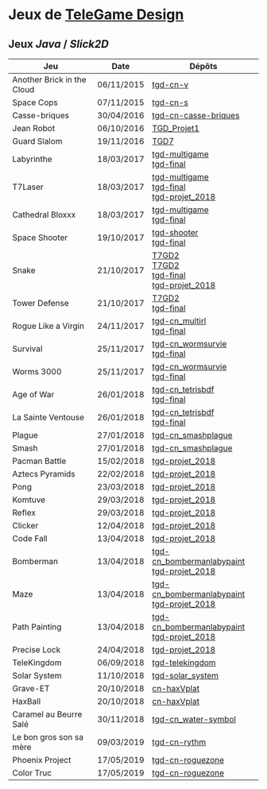 # Jeux de [TeleGame Design](https://telegd.github.io)

## Jeux *Java* / *Slick2D*

| Jeu | Date | Dépôts |
| - | - | - |
| Another Brick in the Cloud | 06/11/2015 | [tgd-cn-v][another-brick-in-the-cloud-0] |
| Space Cops | 07/11/2015 | [tgd-cn-s][space-cops-0] |
| Casse-briques | 30/04/2016 | [tgd-cn-casse-briques][casse-briques-0] |
| Jean Robot | 06/10/2016 | [TGD_Projet1][jean-robot-0] |
| Guard Slalom | 19/11/2016 | [TGD7][guard-slalom-0] |
| Labyrinthe | 18/03/2017 | [tgd-multigame][labyrinthe-0]<br/>[tgd-final][labyrinthe-1] |
| T7Laser | 18/03/2017 | [tgd-multigame][t7-laser-0]<br/>[tgd-final][t7-laser-1]<br/>[tgd-projet_2018][t7-laser-2] |
| Cathedral Bloxxx | 18/03/2017 | [tgd-multigame][cathedral-bloxxx-0]<br/>[tgd-final][cathedral-bloxxx-1] |
| Space Shooter | 19/10/2017 | [tgd-shooter][space-shooter-0]<br/>[tgd-final][space-shooter-1] |
| Snake | 21/10/2017 | [T7GD2][snake-0]<br/>[T7GD2][snake-1]<br/>[tgd-final][snake-2]<br/>[tgd-projet_2018][snake-3] |
| Tower Defense | 21/10/2017 | [T7GD2][tower-defense-0]<br/>[tgd-final][tower-defense-1] |
| Rogue Like a Virgin | 24/11/2017 | [tgd-cn_multirl][rogue-like-a-virgin-0]<br/>[tgd-final][rogue-like-a-virgin-1] |
| Survival | 25/11/2017 | [tgd-cn_wormsurvie][survival-0]<br/>[tgd-final][survival-1] |
| Worms 3000 | 25/11/2017 | [tgd-cn_wormsurvie][worms3000-0]<br/>[tgd-final][worms3000-1] |
| Age of War | 26/01/2018 | [tgd-cn_tetrisbdf][age-of-war-0]<br/>[tgd-final][age-of-war-1] |
| La Sainte Ventouse | 26/01/2018 | [tgd-cn_tetrisbdf][la-sainte-ventouse-0]<br/>[tgd-final][la-sainte-ventouse-1] |
| Plague | 27/01/2018 | [tgd-cn_smashplague][plague-0] |
| Smash | 27/01/2018 | [tgd-cn_smashplague][smash-0] |
| Pacman Battle | 15/02/2018 | [tgd-projet_2018][pacman-battle-0] |
| Aztecs Pyramids | 22/02/2018 | [tgd-projet_2018][aztecs-pyramids-0] |
| Pong | 23/03/2018 | [tgd-projet_2018][pong-0] |
| Komtuve | 29/03/2018 | [tgd-projet_2018][komtuve-0] |
| Reflex | 29/03/2018 | [tgd-projet_2018][reflex-0] |
| Clicker | 12/04/2018 | [tgd-projet_2018][clicker-0] |
| Code Fall | 13/04/2018 | [tgd-projet_2018][code-fall-0] |
| Bomberman | 13/04/2018 | [tgd-cn_bombermanlabypaint][bomberman-0]<br/>[tgd-projet_2018][bomberman-1] |
| Maze | 13/04/2018 | [tgd-cn_bombermanlabypaint][maze-0]<br/>[tgd-projet_2018][maze-1] |
| Path Painting | 13/04/2018 | [tgd-cn_bombermanlabypaint][path-painting-0]<br/>[tgd-projet_2018][path-painting-1] |
| Precise Lock | 24/04/2018 | [tgd-projet_2018][precise-lock-0] |
| TeleKingdom | 06/09/2018 | [tgd-telekingdom][telekingdom-0] |
| Solar System | 11/10/2018 | [tgd-solar_system][grave-et-0] |
| Grave-ET | 20/10/2018 | [cn-haxVplat][grave-et-0] |
| HaxBall | 20/10/2018 | [cn-haxVplat][hax-ball-0] |
| Caramel au Beurre Salé | 30/11/2018 | [tgd-cn_water-symbol][caramel-au-beurre-sale-0] |
| Le bon gros son sa mère | 09/03/2019 | [tgd-cn-rythm][le-bon-gros-son-sa-mere-0] |
| Phoenix Project | 17/05/2019 | [tgd-cn-roguezone][phoenix-project-0] |
| Color Truc | 17/05/2019 | [tgd-cn-roguezone][color-truc-0] |

[another-brick-in-the-cloud-0]: https://github.com/TeleGD/tgd-cn-v/tree/master/src/fr
[space-cops-0]: https://github.com/TeleGD/tgd-cn-s/tree/master/src/fr
[casse-briques-0]: https://github.com/TeleGD/tgd-cn-casse-briques/tree/master/src/fr
[jean-robot-0]: https://github.com/TeleGD/TGD_Projet1/tree/master/src/fr
[guard-slalom-0]: https://github.com/TeleGD/TGD7/tree/master/src/fr
[labyrinthe-0]: https://github.com/TeleGD/tgd-multigame/tree/master/src/game1
[labyrinthe-1]: https://github.com/TeleGD/tgd-final/tree/master/src/games/Labyrinthe
[t7-laser-0]: https://github.com/TeleGD/tgd-multigame/tree/master/src/game2/world
[t7-laser-1]: https://github.com/TeleGD/tgd-final/tree/master/src/games/T7Laser
[t7-laser-2]: https://github.com/TeleGD/tgd-projet_2018/tree/master/src/games/t7Laser
[cathedral-bloxxx-0]: https://github.com/TeleGD/tgd-multigame/tree/master/src/game3/world
[cathedral-bloxxx-1]: https://github.com/TeleGD/tgd-final/tree/master/src/games/CathedralBloxxx
[space-shooter-0]: https://github.com/TeleGD/tgd-shooter/tree/master/src
[space-shooter-1]: https://github.com/TeleGD/tgd-final/tree/master/src/games/SpaceShooter
[snake-0]: https://github.com/TeleGD/T7GD2/tree/master/src/snake
[snake-1]: https://github.com/TeleGD/T7GD2/tree/master/src/snake2/snake
[snake-2]: https://github.com/TeleGD/tgd-final/tree/master/src/games/Snake
[snake-3]: https://github.com/TeleGD/tgd-projet_2018/tree/master/src/games/snake
[tower-defense-0]: https://github.com/TeleGD/T7GD2/tree/master/src/towerDefense
[tower-defense-1]: https://github.com/TeleGD/tgd-final/tree/master/src/games/TowerDefense
[rogue-like-a-virgin-0]: https://github.com/TeleGD/tgd-cn_multirl/tree/master/src
[rogue-like-a-virgin-1]: https://github.com/TeleGD/tgd-final/tree/master/src/games/RogueLikeAVirgin
[survival-0]: https://github.com/TeleGD/tgd-cn_wormsurvie/tree/master/src/survival
[survival-1]: https://github.com/TeleGD/tgd-final/tree/master/src/games/Survival
[worms3000-0]: https://github.com/TeleGD/tgd-cn_wormsurvie/tree/master/src/worms
[worms3000-1]: https://github.com/TeleGD/tgd-final/tree/master/src/games/Worms3000
[age-of-war-0]: https://github.com/TeleGD/tgd-cn_tetrisbdf/tree/master/src/aow
[age-of-war-1]: https://github.com/TeleGD/tgd-final/tree/master/src/games/AgeOfWar
[la-sainte-ventouse-0]: https://github.com/TeleGD/tgd-cn_tetrisbdf/tree/master/src/game2
[la-sainte-ventouse-1]: https://github.com/TeleGD/tgd-final/tree/master/src/games/LaSainteVentouse
[plague-0]: https://github.com/TeleGD/tgd-cn_smashplague/tree/master/src/plague
[smash-0]: https://github.com/TeleGD/tgd-cn_smashplague/tree/master/src/smash
[pacman-battle-0]: https://github.com/TeleGD/tgd-projet_2018/tree/master/src/games/battle
[aztecs-pyramids-0]: https://github.com/TeleGD/tgd-projet_2018/tree/master/src/games/aztecPyramids
[pong-0]: https://github.com/TeleGD/tgd-projet_2018/tree/master/src/games/pong
[komtuve-0]: https://github.com/TeleGD/tgd-projet_2018/tree/master/src/games/komtuve
[reflex-0]: https://github.com/TeleGD/tgd-projet_2018/tree/master/src/games/reflex
[clicker-0]: https://github.com/TeleGD/tgd-projet_2018/tree/master/src/games/clicker
[code-fall-0]: https://github.com/TeleGD/tgd-projet_2018/tree/master/src/games/codeFall
[bomberman-0]: https://github.com/TeleGD/tgd-cn_bombermanlabypaint/tree/master/src/games/bomberman
[bomberman-1]: https://github.com/TeleGD/tgd-projet_2018/tree/master/src/games/bomberman
[maze-0]: https://github.com/TeleGD/tgd-cn_bombermanlabypaint/tree/master/src/games/labyrinthe
[maze-1]: https://github.com/TeleGD/tgd-projet_2018/tree/master/src/games/maze
[path-painting-0]: https://github.com/TeleGD/tgd-cn_bombermanlabypaint/tree/master/src/games/paint
[path-painting-1]: https://github.com/TeleGD/tgd-projet_2018/tree/master/src/games/pathPainting
[precise-lock-0]: https://github.com/TeleGD/tgd-projet_2018/tree/master/src/games/preciseLock
[telekingdom-0]: https://github.com/TeleGD/tgd-telekingdom/tree/master/src/telekingdom
[solar-system-0]: https://github.com/TeleGD/tgd-solar_system/tree/master/src/solar_system
[grave-et-0]: https://github.com/TeleGD/cn-haxVplat/tree/master/src/verticalPlateformer
[hax-ball-0]: https://github.com/TeleGD/cn-haxVplat/tree/master/src/haxBall
[caramel-au-beurre-sale-0]: https://github.com/TeleGD/tgd-cn_water-symbol/tree/master/src/waterSymbol
[le-bon-gros-son-sa-mere-0]: https://github.com/TeleGD/tgd-cn-rythm/tree/master/src/rythm
[phoenix-project-0]: https://github.com/TeleGD/tgd-cn-roguezone/tree/master/src/games/phoenix
[color-truc-0]: https://github.com/TeleGD/tgd-cn-roguezone/tree/master/src/games/zone
